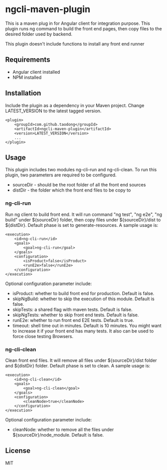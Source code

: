 # ngcli-maven-plugin
This is a maven plug in for Angular client for integration purpose. This plugin runs ng command to build the front end pages, then copy files to the desired folder used by backend.

This plugin doesn't include functions to install any front end runner 

## Requirements
* Angular client installed
* NPM installed

## Installation
Include the plugin as a dependency in your Maven project. Change LATEST_VERSION to the latest tagged version.
```
<plugin>
    <groupId>com.github.taodong</groupId>
    <artifactId>ngcli-maven-plugin</artifactId>
    <version>LATEST_VERSION</version>
    ...
</plugin>
```

## Usage
This plugin includes two modules ng-cli-run and ng-cli-clean. To run this plugin, two parameters are required to be configured.

* sourceDir - should be the root folder of all the front end sources
* distDir - the folder which the front end files to be copy to 

### ng-cli-run
Run ng client to build front end. It will run command "ng test", "ng e2e", "ng build" under ${sourceDir} folder, then copy files under ${sourceDir}/dist to ${distDir}. Default phase is set to generate-resources. A sample usage is:
```$xslt
<execution>
    <id>ng-cli-run</id>
    <goals>
        <goal>ng-cli-run</goal>
    </goals>
    <configuration>
        <isProduct>false</isProduct>
        <runE2e>false</runE2e>
    </configuration>
</execution>
```

Optional configuration parameter include:
* isProduct: whether to build front end for production. Default is false.
* skipNgBuild: whether to skip the execution of this module. Default is false.
* skipTests: a shared flag with maven tests. Default is false.
* skipNgTests: whether to skip front end tests. Default is false.
* runE2e: whether to run front end E2E tests. Default is true.
* timeout: shell time out in minutes. Default is 10 minutes. You might want to increase it if your front end has many tests. It also can be used to force close testing Browsers.

### ng-cli-clean
Clean front end files. It will remove all files under ${sourceDir}/dist folder and ${distDir} folder. Default phase is set to clean. A sample usage is:
```$xslt
<execution>
    <id>ng-cli-clean</id>
    <goals>
        <goal>ng-cli-clean</goal>
    </goals>
    <configuration>
        <cleanNode>true</cleanNode>
    </configuration>
</execution>
```
Optional configuration parameter include:
* cleanNode: whether to remove all the files under ${sourceDir}/node_module. Default is false.

## License
MIT